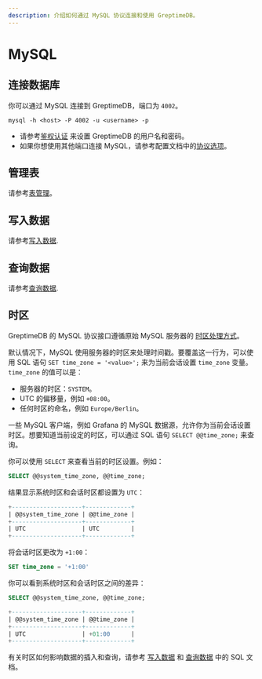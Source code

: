 ```yaml
---
description: 介绍如何通过 MySQL 协议连接和使用 GreptimeDB。
---
```


# MySQL

## 连接数据库

你可以通过 MySQL 连接到 GreptimeDB，端口为 `4002`。

```shell
mysql -h <host> -P 4002 -u <username> -p
```

- 请参考[鉴权认证](/user-guide/deployments/authentication/overview.md) 来设置 GreptimeDB 的用户名和密码。
- 如果你想使用其他端口连接 MySQL，请参考配置文档中的[协议选项](/user-guide/deployments/configuration.md#协议选项)。


## 管理表

请参考[表管理](/user-guide/administration/manage-data/basic-table-operations.md)。

## 写入数据

请参考[写入数据](/user-guide/ingest-data/for-iot/sql.md).

## 查询数据

请参考[查询数据](/user-guide/query-data/sql.md).

## 时区

GreptimeDB 的 MySQL 协议接口遵循原始 MySQL 服务器的 [时区处理方式](https://dev.mysql.com/doc/refman/8.0/en/time-zone-support.html)。

默认情况下，MySQL 使用服务器的时区来处理时间戳。要覆盖这一行为，可以使用 SQL 语句 `SET time_zone = '<value>';` 来为当前会话设置 `time_zone` 变量。`time_zone` 的值可以是：

- 服务器的时区：`SYSTEM`。
- UTC 的偏移量，例如 `+08:00`。
- 任何时区的命名，例如 `Europe/Berlin`。

一些 MySQL 客户端，例如 Grafana 的 MySQL 数据源，允许你为当前会话设置时区。想要知道当前设定的时区，可以通过 SQL 语句 `SELECT @@time_zone;` 来查询。

你可以使用 `SELECT` 来查看当前的时区设置。例如：

```sql
SELECT @@system_time_zone, @@time_zone;
```

结果显示系统时区和会话时区都设置为 `UTC`：

```SQL
+--------------------+-------------+
| @@system_time_zone | @@time_zone |
+--------------------+-------------+
| UTC                | UTC         |
+--------------------+-------------+
```

将会话时区更改为 `+1:00`：

```SQL
SET time_zone = '+1:00'
```

你可以看到系统时区和会话时区之间的差异：

```SQL
SELECT @@system_time_zone, @@time_zone;

+--------------------+-------------+
| @@system_time_zone | @@time_zone |
+--------------------+-------------+
| UTC                | +01:00      |
+--------------------+-------------+
```

有关时区如何影响数据的插入和查询，请参考 [写入数据](/user-guide/ingest-data/for-iot/sql.md#时区) 和 [查询数据](/user-guide/query-data/sql.md#时区) 中的 SQL 文档。
